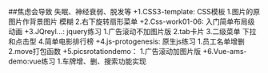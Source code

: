 ##焦虑会导致 失眠、神经衰弱、脱发等
+1.CSS3-template:
	CSS模板
	1.图片的原图片作背景图片 模糊
	2.右下旋转扇形菜单
+2.Css-work01-06:
	入门简单布局级动画
+3.JQreyl...:
	jquery练习
	1.广告滚动不加图片版
	2.tab卡片
	3.二级菜单 下拉和点击型
	4.简单电影排行榜
+4.js-protogenesis:
	原生js练习
	1.员工名单增删
	2.move打包函数
+5.picsrotationdemo：
	1.广告滚动加图片版
+6.Vue-ams-demo:vue练习
	1.车牌增、删、搜索功能实现
